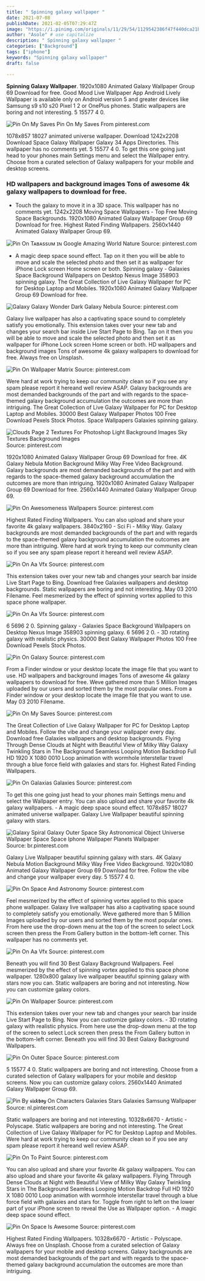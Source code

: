 ```yaml
---
title: " Spinning galaxy wallpaper "
date: 2021-07-08
publishDate: 2021-02-05T07:29:47Z
image: "https://i.pinimg.com/originals/11/29/54/1129542386f47f440dca21b512f09841.jpg"
author: "Asole" # use capitalize
description: " Spinning galaxy wallpaper "
categories: ["Background"]
tags: ["iphone"]
keywords: "Spinning galaxy wallpaper"
draft: false

---
```



**Spinning Galaxy Wallpaper**. 1920x1080 Animated Galaxy Wallpaper Group 69 Download for free. Good Mood Live Wallpaper App Android Lively Wallpaper is available only on Android version 5 and greater devices like Samsung s9 s10 s20 Pixel 1 2 or OnePlus phones. Static wallpapers are boring and not interesting. 5 15577 4 0.

![Pin On My Saves](https://i.pinimg.com/474x/4a/67/9c/4a679c2ed068bd6f8cf268e4fa99d2b2.jpg "Pin On My Saves")
Pin On My Saves From pinterest.com


1078x857 18027 animated universe wallpaper. Download 1242x2208 Download Space Galaxy Wallpaper Galaxy 34 Apps Directories. This wallpaper has no comments yet. 5 15577 4 0. To get this one going just head to your phones main Settings menu and select the Wallpaper entry. Choose from a curated selection of Galaxy wallpapers for your mobile and desktop screens.

### HD wallpapers and background images Tons of awesome 4k galaxy wallpapers to download for free.

- Touch the galaxy to move it in a 3D space. This wallpaper has no comments yet. 1242x2208 Moving Space Wallpapers - Top Free Moving Space Backgrounds. 1920x1080 Animated Galaxy Wallpaper Group 69 Download for free. Highest Rated Finding Wallpapers. 2560x1440 Animated Galaxy Wallpaper Group 69.


![Pin On Tᴀʙᴀssᴜᴍ ɪɴ Google Amazing World Nature](https://i.pinimg.com/736x/f0/0f/78/f00f7852e5f39401a95c01064329dd44.jpg "Pin On Tᴀʙᴀssᴜᴍ ɪɴ Google Amazing World Nature")
Source: pinterest.com

- A magic deep space sound effect. Tap on it then you will be able to move and scale the selected photo and then set it as wallpaper for iPhone Lock screen Home screen or both. Spinning galaxy - Galaxies Space Background Wallpapers on Desktop Nexus Image 358903 spinning galaxy. The Great Collection of Live Galaxy Wallpaper for PC for Desktop Laptop and Mobiles. 1920x1080 Animated Galaxy Wallpaper Group 69 Download for free.

![Galaxy Galaxy Wonder Dark Galaxy Nebula](https://i.pinimg.com/originals/b1/eb/b3/b1ebb33269aa22946053769fdc57eb68.jpg "Galaxy Galaxy Wonder Dark Galaxy Nebula")
Source: pinterest.com

Galaxy live wallpaper has also a captivating space sound to completely satisfy you emotionally. This extension takes over your new tab and changes your search bar inside Live Start Page to Bing. Tap on it then you will be able to move and scale the selected photo and then set it as wallpaper for iPhone Lock screen Home screen or both. HD wallpapers and background images Tons of awesome 4k galaxy wallpapers to download for free. Always free on Unsplash.

![Pin On Wallpaper Matrix](https://i.pinimg.com/originals/bb/59/13/bb5913985cfc0573e73ddc00bfc1c17b.jpg "Pin On Wallpaper Matrix")
Source: pinterest.com

Were hard at work trying to keep our community clean so if you see any spam please report it hereand well review ASAP. Galaxy backgrounds are most demanded backgrounds of the part and with regards to the space-themed galaxy background accumulation the outcomes are more than intriguing. The Great Collection of Live Galaxy Wallpaper for PC for Desktop Laptop and Mobiles. 30000 Best Galaxy Wallpaper Photos 100 Free Download Pexels Stock Photos. Space Wallpapers Galaxies spinning galaxy.

![Clouds Page 2 Textures For Photoshop Light Background Images Sky Textures Background Images](https://i.pinimg.com/originals/bc/26/e5/bc26e5aa89099a8a21210a8d75d0d7d2.png "Clouds Page 2 Textures For Photoshop Light Background Images Sky Textures Background Images")
Source: pinterest.com

1920x1080 Animated Galaxy Wallpaper Group 69 Download for free. 4K Galaxy Nebula Motion Background Milky Way Free Video Background. Galaxy backgrounds are most demanded backgrounds of the part and with regards to the space-themed galaxy background accumulation the outcomes are more than intriguing. 1920x1080 Animated Galaxy Wallpaper Group 69 Download for free. 2560x1440 Animated Galaxy Wallpaper Group 69.

![Pin On Awesomeness Wallpapers](https://i.pinimg.com/originals/9f/13/26/9f1326506ea3b39c473669cc9b5a1e41.jpg "Pin On Awesomeness Wallpapers")
Source: pinterest.com

Highest Rated Finding Wallpapers. You can also upload and share your favorite 4k galaxy wallpapers. 3840x2160 - Sci Fi - Milky Way. Galaxy backgrounds are most demanded backgrounds of the part and with regards to the space-themed galaxy background accumulation the outcomes are more than intriguing. Were hard at work trying to keep our community clean so if you see any spam please report it hereand well review ASAP.

![Pin On Aa Vfx](https://i.pinimg.com/originals/9e/52/53/9e52535b34750f0dc86168953b5a50a0.jpg "Pin On Aa Vfx")
Source: pinterest.com

This extension takes over your new tab and changes your search bar inside Live Start Page to Bing. Download free Galaxies wallpapers and desktop backgrounds. Static wallpapers are boring and not interesting. May 03 2010 Filename. Feel mesmerized by the effect of spinning vortex applied to this space phone wallpaper.

![Pin On Aa Vfx](https://i.pinimg.com/originals/b7/e1/ef/b7e1efb72c22ad1f9ce7f486cab3391b.jpg "Pin On Aa Vfx")
Source: pinterest.com

6 5696 2 0. Spinning galaxy - Galaxies Space Background Wallpapers on Desktop Nexus Image 358903 spinning galaxy. 6 5696 2 0. - 3D rotating galaxy with realistic physics. 30000 Best Galaxy Wallpaper Photos 100 Free Download Pexels Stock Photos.

![Pin On Galaxy](https://i.pinimg.com/originals/60/96/a0/6096a0b0ecf1e6631a6d1351d7d3d93e.png "Pin On Galaxy")
Source: pinterest.com

From a Finder window or your desktop locate the image file that you want to use. HD wallpapers and background images Tons of awesome 4k galaxy wallpapers to download for free. Weve gathered more than 5 Million Images uploaded by our users and sorted them by the most popular ones. From a Finder window or your desktop locate the image file that you want to use. May 03 2010 Filename.

![Pin On My Saves](https://i.pinimg.com/474x/4a/67/9c/4a679c2ed068bd6f8cf268e4fa99d2b2.jpg "Pin On My Saves")
Source: pinterest.com

The Great Collection of Live Galaxy Wallpaper for PC for Desktop Laptop and Mobiles. Follow the vibe and change your wallpaper every day. Download free Galaxies wallpapers and desktop backgrounds. Flying Through Dense Clouds at Night with Beautiful View of Milky Way Galaxy Twinkling Stars in The Background Seamless Looping Motion Backdrop Full HD 1920 X 1080 0010 Loop animation with wormhole interstellar travel through a blue force field with galaxies and stars for. Highest Rated Finding Wallpapers.

![Pin On Galaxias Galaxies](https://i.pinimg.com/originals/ed/39/2a/ed392a07c424f8c076ada888d3b9c998.jpg "Pin On Galaxias Galaxies")
Source: pinterest.com

To get this one going just head to your phones main Settings menu and select the Wallpaper entry. You can also upload and share your favorite 4k galaxy wallpapers. - A magic deep space sound effect. 1078x857 18027 animated universe wallpaper. Galaxy Live Wallpaper beautiful spinning galaxy with stars.

![Galaxy Spiral Galaxy Outer Space Sky Astronomical Object Universe Wallpaper Space Space Iphone Wallpaper Planets Wallpaper](https://i.pinimg.com/originals/de/b4/7e/deb47e055f246abac97cc62c61d3c76b.jpg "Galaxy Spiral Galaxy Outer Space Sky Astronomical Object Universe Wallpaper Space Space Iphone Wallpaper Planets Wallpaper")
Source: br.pinterest.com

Galaxy Live Wallpaper beautiful spinning galaxy with stars. 4K Galaxy Nebula Motion Background Milky Way Free Video Background. 1920x1080 Animated Galaxy Wallpaper Group 69 Download for free. Follow the vibe and change your wallpaper every day. 5 15577 4 0.

![Pin On Space And Astronomy](https://i.pinimg.com/originals/7a/ac/79/7aac79bd628e4f0438c3022fbc926313.jpg "Pin On Space And Astronomy")
Source: pinterest.com

Feel mesmerized by the effect of spinning vortex applied to this space phone wallpaper. Galaxy live wallpaper has also a captivating space sound to completely satisfy you emotionally. Weve gathered more than 5 Million Images uploaded by our users and sorted them by the most popular ones. From here use the drop-down menu at the top of the screen to select Lock screen then press the From Gallery button in the bottom-left corner. This wallpaper has no comments yet.

![Pin On Aa Vfx](https://i.pinimg.com/originals/55/14/d5/5514d517e17803d1d0c9c4f7fb086593.jpg "Pin On Aa Vfx")
Source: pinterest.com

Beneath you will find 30 Best Galaxy Background Wallpapers. Feel mesmerized by the effect of spinning vortex applied to this space phone wallpaper. 1280x800 galaxy live wallpaper beautiful spinning galaxy with stars now you can. Static wallpapers are boring and not interesting. Now you can customize galaxy colors.

![Pin On Wallpaper](https://i.pinimg.com/originals/90/57/3b/90573b012e1ab9549db3a4572825ebe0.png "Pin On Wallpaper")
Source: pinterest.com

This extension takes over your new tab and changes your search bar inside Live Start Page to Bing. Now you can customize galaxy colors. - 3D rotating galaxy with realistic physics. From here use the drop-down menu at the top of the screen to select Lock screen then press the From Gallery button in the bottom-left corner. Beneath you will find 30 Best Galaxy Background Wallpapers.

![Pin On Outer Space](https://i.pinimg.com/originals/69/54/cd/6954cd679893c173f33e7e0328a4062b.jpg "Pin On Outer Space")
Source: pinterest.com

5 15577 4 0. Static wallpapers are boring and not interesting. Choose from a curated selection of Galaxy wallpapers for your mobile and desktop screens. Now you can customize galaxy colors. 2560x1440 Animated Galaxy Wallpaper Group 69.

![Pin By 𝖘𝖎𝖈𝒌𝖇𝖔𝒚 On Characters Galaxies Stars Galaxies Samsung Wallpaper](https://i.pinimg.com/originals/72/ac/29/72ac29d3a68f63346d9539cfa8b98a3a.jpg "Pin By 𝖘𝖎𝖈𝒌𝖇𝖔𝒚 On Characters Galaxies Stars Galaxies Samsung Wallpaper")
Source: nl.pinterest.com

Static wallpapers are boring and not interesting. 10328x6670 - Artistic - Polyscape. Static wallpapers are boring and not interesting. The Great Collection of Live Galaxy Wallpaper for PC for Desktop Laptop and Mobiles. Were hard at work trying to keep our community clean so if you see any spam please report it hereand well review ASAP.

![Pin On To Paint](https://i.pinimg.com/originals/c3/41/2e/c3412e7b6e190c62e514e06997a489c5.jpg "Pin On To Paint")
Source: pinterest.com

You can also upload and share your favorite 4k galaxy wallpapers. You can also upload and share your favorite 4k galaxy wallpapers. Flying Through Dense Clouds at Night with Beautiful View of Milky Way Galaxy Twinkling Stars in The Background Seamless Looping Motion Backdrop Full HD 1920 X 1080 0010 Loop animation with wormhole interstellar travel through a blue force field with galaxies and stars for. Toggle from right to left on the lower part of your iPhone screen to reveal the Use as Wallpaper option. - A magic deep space sound effect.

![Pin On Space Is Awesome](https://i.pinimg.com/originals/11/29/54/1129542386f47f440dca21b512f09841.jpg "Pin On Space Is Awesome")
Source: pinterest.com

Highest Rated Finding Wallpapers. 10328x6670 - Artistic - Polyscape. Always free on Unsplash. Choose from a curated selection of Galaxy wallpapers for your mobile and desktop screens. Galaxy backgrounds are most demanded backgrounds of the part and with regards to the space-themed galaxy background accumulation the outcomes are more than intriguing.

